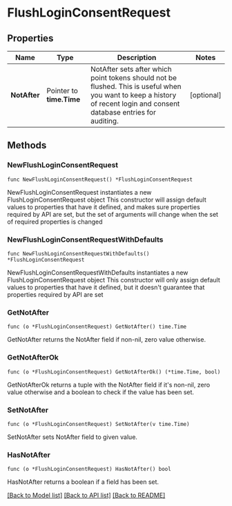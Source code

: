 # FlushLoginConsentRequest

## Properties

| Name         | Type                     | Description                                                                                                                                                             | Notes      |
| ------------ | ------------------------ | ----------------------------------------------------------------------------------------------------------------------------------------------------------------------- | ---------- |
| **NotAfter** | Pointer to **time.Time** | NotAfter sets after which point tokens should not be flushed. This is useful when you want to keep a history of recent login and consent database entries for auditing. | [optional] |

## Methods

### NewFlushLoginConsentRequest

`func NewFlushLoginConsentRequest() *FlushLoginConsentRequest`

NewFlushLoginConsentRequest instantiates a new FlushLoginConsentRequest object
This constructor will assign default values to properties that have it defined,
and makes sure properties required by API are set, but the set of arguments will
change when the set of required properties is changed

### NewFlushLoginConsentRequestWithDefaults

`func NewFlushLoginConsentRequestWithDefaults() *FlushLoginConsentRequest`

NewFlushLoginConsentRequestWithDefaults instantiates a new
FlushLoginConsentRequest object This constructor will only assign default values
to properties that have it defined, but it doesn't guarantee that properties
required by API are set

### GetNotAfter

`func (o *FlushLoginConsentRequest) GetNotAfter() time.Time`

GetNotAfter returns the NotAfter field if non-nil, zero value otherwise.

### GetNotAfterOk

`func (o *FlushLoginConsentRequest) GetNotAfterOk() (*time.Time, bool)`

GetNotAfterOk returns a tuple with the NotAfter field if it's non-nil, zero
value otherwise and a boolean to check if the value has been set.

### SetNotAfter

`func (o *FlushLoginConsentRequest) SetNotAfter(v time.Time)`

SetNotAfter sets NotAfter field to given value.

### HasNotAfter

`func (o *FlushLoginConsentRequest) HasNotAfter() bool`

HasNotAfter returns a boolean if a field has been set.

[[Back to Model list]](../README.md#documentation-for-models)
[[Back to API list]](../README.md#documentation-for-api-endpoints)
[[Back to README]](../README.md)
